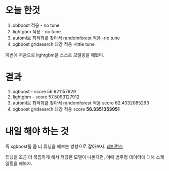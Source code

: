 # 오늘 한것
1. xbboost 적용 - no tune
2. lightgbm 적용 - no tune
3. automl로 최적화를 찾아서 randomforest 적용 -no tune
4. xgboost gridsearch 대강 적용 -little tune

이번에 처음으로 lightgbm을 스스로 모델링을 해봤다.

# 결과 
1. xgboost - score 56.921157929	
2. lightgbm - score 57.5093127912	
3. automl로 최적화를 찾아서 randomforest 적용 score 62.4332085293
4. xgboost gridsearch 대강 적용 score **56.3351353951**

# 내일 해야 하는 것
즉 xgboost를 좀 더 튜닝을 해보는 방향으로 잡아보자. [레퍼런스](https://kimginam1995.tistory.com/628)

튜닝을 조금 더 복잡하게 해서 적당한 모델이 나온다면, 이때 범주형 데이터에 대해 스케일링을 해보자.



